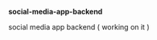 **social-media-app-backend**             
            
social media app backend ( working on it )             
    
   
 
  
 
 
